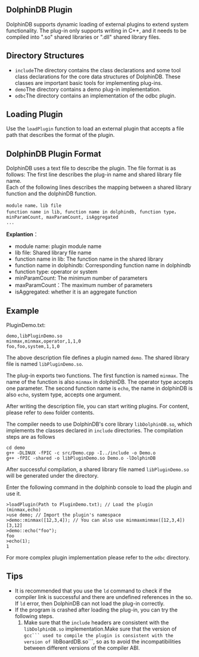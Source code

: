 ## DolphinDB Plugin
DolphinDB supports dynamic loading of external plugins to extend system functionality. The plug-in only supports writing in C++, and it needs to be compiled into ".so" shared libraries or ".dll" shared library files.

## Directory Structures
* ```include```The directory contains the class declarations and some tool class declarations for the core data structures of DolphinDB. These classes are important basic tools for implementing plug-ins.
* ```demo```The directory contains a demo plug-in implementation. 
* ```odbc```The directory contains an implementation of the odbc plugin.
## Loading Plugin
Use the ```loadPlugin``` function to load an external plugin that accepts a file path that describes the format of the plugin.

## DolphinDB Plugin Format

DolphinDB uses a text file to describe the plugin. The file format is as follows:
The first line describes the plug-in name and shared library file name.  
Each of the following lines describes the mapping between a shared library function and the dolphinDB function. 
```
module name，lib file
function name in lib, function name in dolphindb, function type，minParamCount, maxParamCount, isAggregated
...
```
**Explantion**：
* module name: plugin module name  
* lib file: Shared library file name 
* function name in lib: The function name in the shared library
* function name in dolphindb: Corresponding function name in dolphindb 
* function type: operator or system  
* minParamCount: The minimum number of parameters  
* maxParamCount：The maximum number of parameters  
* isAggregated: whether it is an aggregate function  

## Example
PluginDemo.txt:
```
demo,libPluginDemo.so 
minmax,minmax,operator,1,1,0
foo,foo,system,1,1,0
```
The above description file defines a plugin named ```demo```. The shared library file is named ```libPluginDemo.so```.

The plug-in exports two functions. The first function is named ```minmax```. The name of the function is also ```minmax``` in dolphinDB. The operator type accepts one parameter. The second function name is ```echo```, the name in dolphinDB is also ```echo```, system type, accepts one argument. 


After writing the description file, you can start writing plugins. For content, please refer to ```demo``` folder contents.


The compiler needs to use DolphinDB's core library ```libDolphinDB.so```, which implements the classes declared in ```include``` directories.
The compilation steps are as follows
```
cd demo
g++ -DLINUX -fPIC -c src/Demo.cpp -I../include -o Demo.o
g++ -fPIC -shared -o libPluginDemo.so Demo.o -lDolphinDB
```

After successful compilation, a shared library file named ```libPluginDemo.so``` will be generated under the directory.


Enter the following command in the dolphinb console to load the plugin and use it.
```
>loadPlugin(Path to PluginDemo.txt); // Load the plugin
(minmax,echo)
>use demo; // Import the plugin's namespace
>demo::minmax([12,3,4]); // You can also use minmaxminmax([12,3,4])
[3,12]
>demo::echo("foo");
foo
>echo(1);
1
```

For more complex plugin implementation please refer to the ```odbc``` directory.

## Tips
* It is recommended that you use the ```ld``` command to check if the compiler link is successful and there are undefined references in the so. If ```ld``` error, then DolphinDB can not load the plug-in correctly.
* If the program is crashed after loading the plug-in, you can try the following steps. 
   1. Make sure that the ```include``` headers are consistent with the ```libDolphinDB.so``` implementation.Make sure that the version of ``gcc``` used to compile the plugin is consistent with the version of ``libBoardDB.so```, so as to avoid the incompatibilities between different versions of the compiler ABI.

